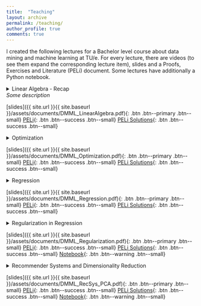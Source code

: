 ```yaml
---
title:  "Teaching"
layout: archive
permalink: /teaching/
author_profile: true
comments: true
---
```

I created the following lectures for a Bachelor level course about data mining and machine learning at TU/e. For every lecture, there are videos (to see them expand the corresponding lecture item), slides and a Proofs, Exercises and Literature (PELi) document. Some lectures have additionally a Python notebook.
<details>
  <summary>
    Linear Algebra - Recap <br>
    <i>Some description</i>
  </summary>
  <p>Part 1: Vectors and Matrices</p>
  <ul>
    <li>Vector spaces</li> 
    <li>The transposed of a matrix</li>
    <li>Symmetric and diagonal matrices</li>
  </ul>
  <a href="http://www.youtube.com/watch?feature=player_embedded&v=yIWNOktZ3kQ
" target="_blank"><img src="http://img.youtube.com/vi/yIWNOktZ3kQ/0.jpg" 
alt="Video 1" width="240" height="180" border="10" /></a>
  <p>Part 2: Matrix Multiplication</p>
  <ul>
        <li>The inner and outer product of vectors</li>
        <li>Matrix multiplication: inner and outer product-wise</li>
        <li>Identity matrix and inverse matrices</li>
        <li>Transposed of a matrix product</li>
  </ul>
<a href="http://www.youtube.com/watch?feature=player_embedded&v=z-Hc0vtgQog
" target="_blank"><img src="http://img.youtube.com/vi/z-Hc0vtgQog/0.jpg" 
alt="Video 2" width="240" height="180" border="10" /></a>
  <p>Part 3: Vector Norms</p>
  <ul>
        <li>The Euclidean norm and the inner product</li>
        <li>Orthogonal vectors</li>
        <li>Vector Lp-norms</li>
  </ul>
<a href="http://www.youtube.com/watch?feature=player_embedded&v=AeYInW-Z63w
" target="_blank"><img src="http://img.youtube.com/vi/AeYInW-Z63w/0.jpg" 
alt="Video 3" width="240" height="180" border="10" /></a>
  <p>Part 4: Matrix Norms</p>
  <ul>
        <li>Matrix Lp-norms and the operator norm</li>
        <li>Orthogonal matrices</li>
        <li>Orthogonal invariance of matrix norms</li>
        <li>The trace</li>
        <li>Binomial formulas for norms</li>
        <li>Singular Value Decomposition and invertibility of a matrix</li>
  </ul>
<a href="http://www.youtube.com/watch?feature=player_embedded&v=mupvSmwKnf4
" target="_blank"><img src="http://img.youtube.com/vi/mupvSmwKnf4/0.jpg" 
alt="Video 4" width="240" height="180" border="10" /></a>
</details>

[slides]({{ site.url }}{{ site.baseurl }}/assets/documents/DMML_LinearAlgebra.pdf){: .btn .btn--primary .btn--small} [PELi](/ZeroShades/assets/documents/DMML_LinearAlgebra_PELi.pdf){: .btn .btn--success .btn--small} [PELi Solutions](/ZeroShades/assets/documents/DMML_LinearAlgebra_PELi_S.pdf){: .btn .btn--success .btn--small}

<details>
  <summary>
    Optimization <br>
  </summary>
  <p>Part 1: FONC & SONC</p>
  <ul>
        <li>Unconstrained optimization objectives</li>
        <li>First Order Necessary Condition (FONC) for minimizers</li>
        <li>Second Order Necessary Condition (SONC) for minimizers</li>
        <li>Finding stationary points of smooth functions</li>
    </ul>
  <a href="http://www.youtube.com/watch?feature=player_embedded&v=xcriyhPfEro
" target="_blank"><img src="http://img.youtube.com/vi/xcriyhPfEro/0.jpg" 
alt="Video 1" width="240" height="180" border="10" /></a>
  <p>Part 2: Numerical Optimization</p>
  <ul>
        <li>Constrained optimization objectives</li>
        <li>Gradient Descent</li>
        <li>Coordinate Descent</li>
  </ul>
<a href="http://www.youtube.com/watch?feature=player_embedded&v=eqUoLPsrCaE
" target="_blank"><img src="http://img.youtube.com/vi/eqUoLPsrCaE/0.jpg" 
alt="Video 2" width="240" height="180" border="10" /></a>
  <p>Part 3: Convexity</p>
  <ul>
        <li>Convex sets</li>
        <li>Convex functions</li>
        <li>Convex optimization problems</li>
  </ul>
<a href="http://www.youtube.com/watch?feature=player_embedded&v=j_zM7845nus
" target="_blank"><img src="http://img.youtube.com/vi/j_zM7845nus/0.jpg" 
alt="Video 3" width="240" height="180" border="10" /></a>
  <p>Part 4: Computing Gradients</p>
  <ul>
        <li>Partial derivatives, the gradient and the Jacobian</li>
        <li>Linearity of gradients</li>
        <li>Chain rule</li>
  </ul>
<a href="http://www.youtube.com/watch?feature=player_embedded&v=6Y1DA7vJ8XA
" target="_blank"><img src="http://img.youtube.com/vi/6Y1DA7vJ8XA/0.jpg" 
alt="Video 4" width="240" height="180" border="10" /></a>
</details>

[slides]({{ site.url }}{{ site.baseurl }}/assets/documents/DMML_Optimization.pdf){: .btn .btn--primary .btn--small} [PELi](/ZeroShades/assets/documents/DMML_Optimization_PELi.pdf){: .btn .btn--success .btn--small} [PELi Solutions](/ZeroShades/assets/documents/DMML_Optimization_PELi_S.pdf){: .btn .btn--success .btn--small}

<details>
  <summary>
    Regression <br>
  </summary>
  <p>Part 1: The Regression Objective</p>
  <ul>
        <li>Formal regression task definition</li>
        <li>Affine regression functions</li>
        <li>Polynomial regression functions</li>
        <li>Radial Basis regression functions</li>
    </ul>
  <a href="http://www.youtube.com/watch?feature=player_embedded&v=mQ8x9D7uYsQ
" target="_blank"><img src="http://img.youtube.com/vi/mQ8x9D7uYsQ/0.jpg" 
alt="Video 1" width="240" height="180" border="10" /></a>
  <p>Part 2: Regression Optimization</p>
  <ul>
        <li>Residual Sum of Squares (RSS)</li>
        <li>Design matrix</li>
        <li>Solving the regression problem</li>
        <li>The set of global regression minimizers</li>
  </ul>
<a href="http://www.youtube.com/watch?feature=player_embedded&v=QAK1yRj8Tws
" target="_blank"><img src="http://img.youtube.com/vi/QAK1yRj8Tws/0.jpg" 
alt="Video 2" width="240" height="180" border="10" /></a>
  <p>Part 3: The Bias-Variance Tradeoff in Regression</p>
  <ul>
        <li>Evaluating the regression model</li>
        <li>The Mean Squared Error (MSE)</li>
        <li>Splitting in test- and training dataset</li>
        <li>The Expected Prediction Error (EPE)</li>
        <li>Bias, variance and noise of a regression model and the bias-variance tradeoff</li>
        <li>Cross-validation</li>
  </ul>
<a href="http://www.youtube.com/watch?feature=player_embedded&v=is-Ovf8irpk
" target="_blank"><img src="http://img.youtube.com/vi/is-Ovf8irpk/0.jpg" 
alt="Video 3" width="240" height="180" border="10" /></a>
</details>

[slides]({{ site.url }}{{ site.baseurl }}/assets/documents/DMML_Regression.pdf){: .btn .btn--primary .btn--small} [PELi](/ZeroShades/assets/documents/DMML_Regression_PELi.pdf){: .btn .btn--success .btn--small} [PELi Solutions](/ZeroShades/assets/documents/DMML_Regression_PELi_S.pdf){: .btn .btn--success .btn--small}

<details>
  <summary>
    Regularization in Regression <br>
  </summary>
  <p>Part 1: p larger n</p>
  <ul>
        <li>Determining the set of global minimizers by SVD</li>
        <li>Python implementation</li>
    </ul>
  <a href="http://www.youtube.com/watch?feature=player_embedded&v=ewZXca3WANM
" target="_blank"><img src="http://img.youtube.com/vi/ewZXca3WANM/0.jpg" 
alt="Video 1" width="240" height="180" border="10" /></a>
  <p>Part 2: Sparse Regression</p>
  <ul>
        <li>The sparse regression objective</li>
        <li>Relaxing the sparse regression objective</li>
        <li>Lp-norm regularization</li>
  </ul>
<a href="http://www.youtube.com/watch?feature=player_embedded&v=3EG58QLzT1s
" target="_blank"><img src="http://img.youtube.com/vi/3EG58QLzT1s/0.jpg" 
alt="Video 2" width="240" height="180" border="10" /></a>
  <p>Part 3: Ridge Regression</p>
  <ul>
        <li>The ridge regression objective</li>
        <li>The minimizer of ridge regression</li>
  </ul>
<a href="http://www.youtube.com/watch?feature=player_embedded&v=ahxEMgBe-RU
" target="_blank"><img src="http://img.youtube.com/vi/ahxEMgBe-RU/0.jpg" 
alt="Video 3" width="240" height="180" border="10" /></a>
  <p>Part 4: Lasso</p>
  <ul>
        <li>The Lasso objective</li>
        <li>The coordinate descent optimization of Lasso</li>
        <li> Comparison of L1 and L2 regularization </li>
  </ul>
<a href="http://www.youtube.com/watch?feature=player_embedded&v=ptdgweBCiHw
" target="_blank"><img src="http://img.youtube.com/vi/ptdgweBCiHw/0.jpg" 
alt="Video 4" width="240" height="180" border="10" /></a>
</details>

[slides]({{ site.url }}{{ site.baseurl }}/assets/documents/DMML_Regularization.pdf){: .btn .btn--primary .btn--small} [PELi](/ZeroShades/assets/documents/DMML_Regularization_PELi.pdf){: .btn .btn--success .btn--small} [PELi Solutions](/ZeroShades/assets/documents/DMML_Regularization_PELi_S.pdf){: .btn .btn--success .btn--small} [Notebook](/ZeroShades/assets/documents/DMML_Regularization.ipynb){: .btn .btn--warning .btn--small} 

<details>
  <summary>
    Recommender Systems and Dimensionality Reduction <br>
  </summary>
  <p>Part 1: The Rank-r Matrix Factorization Problem</p>
  <ul>
        <li>Summarizing user behavior via a matrix product</li>
        <li>The matrix factorization objective</li>
        <li>Truncated SVD as the solver for the rank-r MF problem</li>
        <li>Nonconvexity of the objective</li>
    </ul>
  <a href="http://www.youtube.com/watch?feature=player_embedded&v=3hEmvFTJGFw
" target="_blank"><img src="http://img.youtube.com/vi/3hEmvFTJGFw/0.jpg" 
alt="Video 1" width="240" height="180" border="10" /></a>
  <p>Part 2: Matrix Completion</p>
  <ul>
        <li>Handling missing values in low-rank MFs</li>
        <li>Interpretation of the factorization in the scope of movie recommendations</li>
        <li>A Netflix prize-winning approach for matrix completion</li>
  </ul>
<a href="http://www.youtube.com/watch?feature=player_embedded&v=j9hfOlIY1mg
" target="_blank"><img src="http://img.youtube.com/vi/j9hfOlIY1mg/0.jpg" 
alt="Video 2" width="240" height="180" border="10" /></a>
  <p>Part 3: Principal Components Analysis (PCA)</p>
  <ul>
        <li>Finding good low-dimensional representations of the data</li>
        <li>Finding the directions of maximum variance in the data</li>
        <li>Solving the objective of PCA by means of the truncated SVD</li>
  </ul>
<a href="http://www.youtube.com/watch?feature=player_embedded&v=qAMvT9Se36E
" target="_blank"><img src="http://img.youtube.com/vi/qAMvT9Se36E/0.jpg" 
alt="Video 3" width="240" height="180" border="10" /></a>
  <p>Part 4: Notebook</p>
  <ul>
        <li>Visualization of SVD</li>
        <li>Computing the variance of the data in a direction</li>
        <li>Visualization of PCA projections</li>
  </ul>
<a href="http://www.youtube.com/watch?feature=player_embedded&v=D0pZ8qgsx54
" target="_blank"><img src="http://img.youtube.com/vi/D0pZ8qgsx54/0.jpg" 
alt="Video 4" width="240" height="180" border="10" /></a>
</details>

[slides]({{ site.url }}{{ site.baseurl }}/assets/documents/DMML_RecSys_PCA.pdf){: .btn .btn--primary .btn--small} [PELi](/ZeroShades/assets/documents/DMML_RecSys_PCA_PELi.pdf){: .btn .btn--success .btn--small} [PELi Solutions](/ZeroShades/assets/documents/DMML_RecSys_PCA_PELi_S.pdf){: .btn .btn--success .btn--small} [Notebook](/ZeroShades/assets/documents/DMML_RecSys_PCA.ipynb){: .btn .btn--warning .btn--small} 

